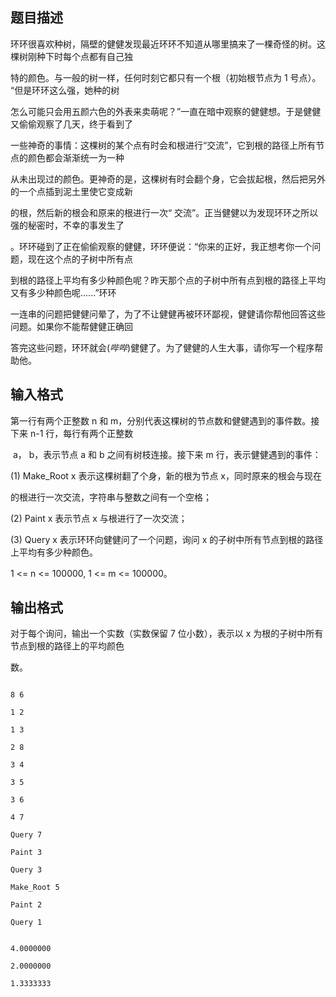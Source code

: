 ## 题目描述

<div>
 环环很喜欢种树，隔壁的健健发现最近环环不知道从哪里搞来了一棵奇怪的树。这棵树刚种下时每个点都有自己独
</div>
<div>
 特的颜色。与一般的树一样，任何时刻它都只有一个根（初始根节点为 1 号点）。 “但是环环这么强，她种的树
</div>
<div>
 怎么可能只会用五颜六色的外表来卖萌呢？”一直在暗中观察的健健想。于是健健又偷偷观察了几天，终于看到了
</div>
<div>
 一些神奇的事情：这棵树的某个点有时会和根进行“交流”，它到根的路径上所有节点的颜色都会渐渐统一为一种
</div>
<div>
 从未出现过的颜色。更神奇的是，这棵树有时会翻个身，它会拔起根，然后把另外的一个点插到泥土里使它变成新
</div>
<div>
 的根，然后新的根会和原来的根进行一次“ 交流”。正当健健以为发现环环之所以强的秘密时，不幸的事发生了
</div>
<div>
 。环环碰到了正在偷偷观察的健健，环环便说：“你来的正好，我正想考你一个问题，现在这个点的子树中所有点
</div>
<div>
 到根的路径上平均有多少种颜色呢？昨天那个点的子树中所有点到根的路径上平均又有多少种颜色呢......”环环
</div>
<div>
 一连串的问题把健健问晕了，为了不让健健再被环环鄙视，健健请你帮他回答这些问题。如果你不能帮健健正确回
</div>
<div>
 答完这些问题，环环就会(*哔哔*)健健了。为了健健的人生大事，请你写一个程序帮助他。
</div>
<div></div>

## 输入格式

<div>
 第一行有两个正整数 n 和 m，分别代表这棵树的节点数和健健遇到的事件数。接下来 n-1 行，每行有两个正整数
</div>
<div>
  a， b，表示节点 a 和 b 之间有树枝连接。接下来 m 行，表示健健遇到的事件：
</div>
<div>
 (1) Make_Root x 表示这棵树翻了个身，新的根为节点 x，同时原来的根会与现在
</div>
<div>
 的根进行一次交流，字符串与整数之间有一个空格；
</div>
<div>
 (2) Paint x 表示节点 x 与根进行了一次交流；
</div>
<div>
 (3) Query x 表示环环向健健问了一个问题，询问 x 的子树中所有节点到根的路径上平均有多少种颜色。
</div>
<div>
 1 <= n <= 100000, 1 <= m <= 100000。
</div>
<div></div>

## 输出格式

<div>
 对于每个询问，输出一个实数（实数保留 7 位小数），表示以 x 为根的子树中所有节点到根的路径上的平均颜色
</div>
<div>
 数。
</div>
<div></div>

```input1
8 6
1 2
1 3
2 8
3 4
3 5
3 6
4 7
Query 7
Paint 3
Query 3
Make_Root 5
Paint 2
Query 1
```
```output1
4.0000000
2.0000000
1.3333333
```
